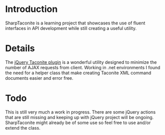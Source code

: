 # Introduction #

SharpTaconite is a learning project that showcases the use of fluent interfaces in API development while still creating a useful utility.

# Details #

The [jQuery Taconite plugin](http://malsup.com/jquery/taconite/#overview) is a wonderful utility designed to minimize the number of AJAX requests from client. Working in .net environments I found the need for a helper class that make creating Taconite XML command documents easier and error free.

# Todo #

This is still very much a work in progress. There are some jQuery actions that are still missing and keeping up with jQuery project will be ongoing. SharpTaconite might already be of some use so feel free to use and/or extend the class.